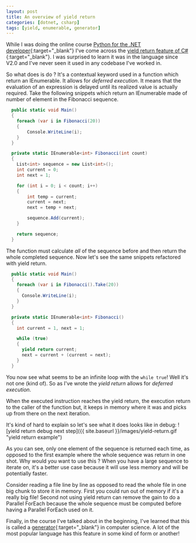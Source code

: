 ```yaml
---
layout: post
title: An overview of yield return
categories: [dotnet, csharp]
tags: [yield, enumerable, generator]
---
```


While I was doing the online course [Python for the .NET developer](https://training.talkpython.fm/courses/details/python-for-dotnet-developers){:target="\_blank"} I've come across the [yield return feature of C#](https://docs.microsoft.com/en-us/dotnet/csharp/language-reference/keywords/yield){:target="\_blank"}. I was surprised to learn it was in the language since V2.0 and I've never seen it used in any codebase I've worked in.

So what does is do ?
It's a contextual keyword used in a function which return an IEnumerable. It allows for _deferred execution_. It means that the evaluation of an expression is delayed until its realized value is actually required.
Take the following snippets which return an IEnumerable made of number of element in the Fibonacci sequence.

```cs
  public static void Main()
  {
    foreach (var i in Fibonacci(20))
    {
        Console.WriteLine(i);
    }
  }

  private static IEnumerable<int> Fibonacci(int count)
  {
    List<int> sequence = new List<int>();
    int current = 0;
    int next = 1;

    for (int i = 0; i < count; i++)
    {
        int temp = current;
        current = next;
        next = temp + next;

        sequence.Add(current);
    }

    return sequence;
  }
```

The function must calculate _all_ of the sequence before and then return the whole completed sequence.
Now let's see the same snippets refactored with yield return.

```cs
  public static void Main()
  {
    foreach (var i in Fibonacci().Take(20))
    {
      Console.WriteLine(i);
    }
  }

  private static IEnumerable<int> Fibonacci()
  {
    int current = 1, next = 1;

    while (true)
    {
      yield return current;
      next = current + (current = next);
    }
  }
```

You now see what seems to be an infinite loop with the `while true`! Well it's not one (kind of).
So as I've wrote the _yield return_ allows for _deferred execution_.

When the executed instruction reaches the yield return, the execution return to the caller of the function but, it keeps in memory where it was and picks up from there on the next iteration.

It's kind of hard to explain so let's see what it does looks like in debug:
![yield return debug next step]({{ site.baseurl }}/images/yield-return.gif "yield return example")

As you can see, only one element of the sequence is returned each time, as opposed to the first example where the whole sequence was return in one shot.
Why would you want to use this ? When you have a large sequence to iterate on, it's a better use case because it will use less memory and will be potentially faster.

Consider reading a file line by line as opposed to read the whole file in one big chunk to store it in memory. First you could run out of memory if it's a really big file! Second not using yield return can remove the gain to do a Parallel ForEach because the whole sequence must be computed before having a Parallel ForEach used on it.

Finally, in the course I've talked about in the beginning, I've learned that this is called a [generator](<https://en.wikipedia.org/wiki/Generator_(computer_programming)>){:target="\_blank"} in computer science. A lot of the most popular language has this feature in some kind of form or another!
